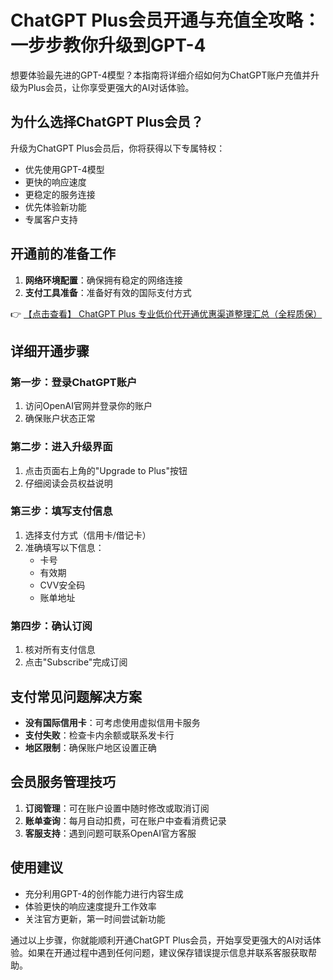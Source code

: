 # ChatGPT Plus会员开通与充值全攻略：一步步教你升级到GPT-4

想要体验最先进的GPT-4模型？本指南将详细介绍如何为ChatGPT账户充值并升级为Plus会员，让你享受更强大的AI对话体验。

## 为什么选择ChatGPT Plus会员？

升级为ChatGPT Plus会员后，你将获得以下专属特权：
- 优先使用GPT-4模型
- 更快的响应速度
- 更稳定的服务连接
- 优先体验新功能
- 专属客户支持

## 开通前的准备工作

1. **网络环境配置**：确保拥有稳定的网络连接
2. **支付工具准备**：准备好有效的国际支付方式

👉 [【点击查看】 ChatGPT Plus 专业低价代开通优惠渠道整理汇总（全程质保）](https://bit.ly/DaiKai)

## 详细开通步骤

### 第一步：登录ChatGPT账户
1. 访问OpenAI官网并登录你的账户
2. 确保账户状态正常

### 第二步：进入升级界面
1. 点击页面右上角的"Upgrade to Plus"按钮
2. 仔细阅读会员权益说明

### 第三步：填写支付信息
1. 选择支付方式（信用卡/借记卡）
2. 准确填写以下信息：
   - 卡号
   - 有效期
   - CVV安全码
   - 账单地址

### 第四步：确认订阅
1. 核对所有支付信息
2. 点击"Subscribe"完成订阅

## 支付常见问题解决方案

- **没有国际信用卡**：可考虑使用虚拟信用卡服务
- **支付失败**：检查卡内余额或联系发卡行
- **地区限制**：确保账户地区设置正确

## 会员服务管理技巧

1. **订阅管理**：可在账户设置中随时修改或取消订阅
2. **账单查询**：每月自动扣费，可在账户中查看消费记录
3. **客服支持**：遇到问题可联系OpenAI官方客服

## 使用建议

- 充分利用GPT-4的创作能力进行内容生成
- 体验更快的响应速度提升工作效率
- 关注官方更新，第一时间尝试新功能

通过以上步骤，你就能顺利开通ChatGPT Plus会员，开始享受更强大的AI对话体验。如果在开通过程中遇到任何问题，建议保存错误提示信息并联系客服获取帮助。